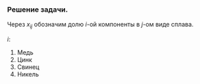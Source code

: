 ### Решение задачи.
<p>Через <i>x<sub>ij</sub></i> обозначим долю <i>i</i>-ой компоненты в <i>j</i>-ом виде сплава.</p>
<p><i>i</i>:
<ol>
  <li>Медь</li>
  <li>Цинк</li>
  <li>Свинец</li>
  <li>Никель</li>
</ol>
</p>
